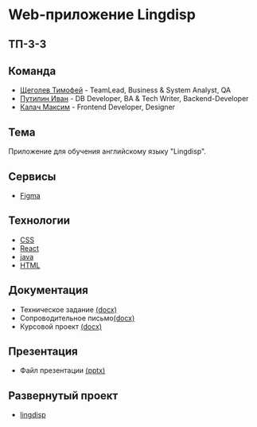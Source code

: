 # Web-приложение Lingdisp

## ТП-3-3

## Команда
* [Щеголев Тимофей](https://github.com/alexdokinov) - TeamLead, Business & System Analyst, QA  
* [Путилин Иван](https://github.com/Pipigushkin) - DB Developer, BA & Tech Writer, Backend-Developer
* [Калач Максим](https://github.com/exactly228) -  Frontend Developer, Designer  

## Тема
Приложение для  обучения английскому языку "Lingdisp".

## Сервисы

* [Figma]()

## Технологии
* [CSS]()
* [React]()
* [java]()
* [HTML]()
## Документация
* Техническое задание [(docx)](https://github.com/exactly228/TP_M_I_T/blob/f6ef878e19f6f9d5a5cad5ef8986dfbc6c25af43/documents/%D0%A2%D0%B5%D1%85%D0%BD%D0%B8%D1%87%D0%B5%D1%81%D0%BA%D0%BE%D0%B5%20%D0%B7%D0%B0%D0%B4%D0%B0%D0%BD%D0%B8%D0%B5_%D0%A2%D0%9F%20(3)%20(2)%20(2).docx)
* Сопроводительное письмо[(docx)](https://github.com/exactly228/TP_M_I_T/blob/f6ef878e19f6f9d5a5cad5ef8986dfbc6c25af43/documents/Soprovoditelnoe_pismo_2_1.docx)
* Курсовой проект [(docx)](https://github.com/exactly228/TP_M_I_T/blob/f6ef878e19f6f9d5a5cad5ef8986dfbc6c25af43/documents/TP%20KURS.docx)
## Презентация
* Файл презентации [(pptx)](https://github.com/exactly228/TP_M_I_T/blob/f6ef878e19f6f9d5a5cad5ef8986dfbc6c25af43/documents/%D0%A2%D0%9F_LINGDISP%20(2).pptx)
## Развернутый проект
* [lingdisp](http://lingdisp.ru/)
